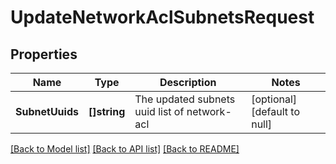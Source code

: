 # UpdateNetworkAclSubnetsRequest

## Properties
Name | Type | Description | Notes
------------ | ------------- | ------------- | -------------
**SubnetUuids** | **[]string** | The updated subnets uuid list of network-acl | [optional] [default to null]

[[Back to Model list]](../README.md#documentation-for-models) [[Back to API list]](../README.md#documentation-for-api-endpoints) [[Back to README]](../README.md)


